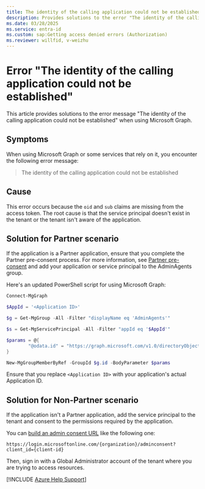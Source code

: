 ```yaml
---
title: The identity of the calling application could not be established
description: Provides solutions to the error "The identity of the calling application could not be established" when using Microsoft Graph.
ms.date: 03/28/2025
ms.service: entra-id
ms.custom: sap:Getting access denied errors (Authorization)
ms.reviewer: willfid, v-weizhu
---
```

# Error "The identity of the calling application could not be established"

This article provides solutions to the error message "The identity of the calling application could not be established" when using Microsoft Graph.

## Symptoms

When using Microsoft Graph or some services that rely on it, you encounter the following error message:

> The identity of the calling application could not be established

## Cause

This error occurs because the `oid` and `sub` claims are missing from the access token. The root cause is that the service principal doesn't exist in the tenant or the tenant isn't aware of the application.

## Solution for Partner scenario

If the application is a Partner application, ensure that you complete the Partner pre-consent process. For more information, see [Partner pre-consent](https://github.com/microsoft/Partner-Center-Explorer/blob/master/docs/Preconsent.md) and add your application or service principal to the AdminAgents group.

Here's an updated PowerShell script for using Microsoft Graph:

```powershell
Connect-MgGraph

$AppId = '<Application ID>'

$g = Get-MgGroup -All -Filter "displayName eq 'AdminAgents'"

$s = Get-MgServicePrincipal -All -Filter "appId eq '$AppId'"

$params = @{
        "@odata.id" = "https://graph.microsoft.com/v1.0/directoryObjects/$($s.id)"
}

New-MgGroupMemberByRef -GroupId $g.id -BodyParameter $params
```

Ensure that you replace `<Application ID>` with your application's actual Application ID.

## Solution for Non-Partner scenario

If the application isn't a Partner application, add the service principal to the tenant and consent to the permissions required by the application.

You can [build an admin consent URL](/entra/identity/enterprise-apps/grant-admin-consent?pivots=portal#construct-the-url-for-granting-tenant-wide-admin-consent) like the following one:

`https://login.microsoftonline.com/{organization}/adminconsent?client_id={client-id}`

Then, sign in with a Global Administrator account of the tenant where you are trying to access resources.

[!INCLUDE [Azure Help Support](../../../includes/azure-help-support.md)]